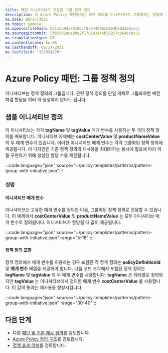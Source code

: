 ```yaml
---
title: 패턴 이니셔티브가 포함된 그룹 정책 정의
description: 이 Azure Policy 패턴에서는 정책 정의를 이니셔티브로 그룹화하는 방법에 대한 예를 제공합니다.
ms.date: 08/17/2021
ms.topic: sample
ms.openlocfilehash: 0311da9da70186cf8a244b9bcb8b4b68d3e6ccdc
ms.sourcegitcommit: 5f659d2a9abb92f178103146b38257c864bc8c31
ms.translationtype: HT
ms.contentlocale: ko-KR
ms.lasthandoff: 08/17/2021
ms.locfileid: "122324176"
---
```

# <a name="azure-policy-pattern-group-policy-definitions"></a>Azure Policy 패턴: 그룹 정책 정의

이니셔티브는 정책 정의의 그룹입니다. 관련 정책 정의를 단일 개체로 그룹화하면 예전처럼 할당을 여러 개 생성하지 않아도 됩니다.

## <a name="sample-initiative-definition"></a>샘플 이니셔티브 정의

이 이니셔티브는 각각 **tagName** 및 **tagValue** 매개 변수를 사용하는 두 개의 정책 정의를 배포합니다. 이니셔티브 자체에는 **costCenterValue** 및 **productNameValue** 의 두 매개 변수가 있습니다.
이러한 이니셔티브 매개 변수는 각각 그룹화된 정책 정의에 제공됩니다. 이 디자인은 기존 정책 정의의 재사용을 최대화하는 동시에 필요에 따라 이를 구현하기 위해 생성된 할당 수를 제한합니다.

:::code language="json" source="~/policy-templates/patterns/pattern-group-with-initiative.json":::

### <a name="explanation"></a>설명

#### <a name="initiative-parameters"></a>이니셔티브 매개 변수

이니셔티브는 고유한 매개 변수를 정의한 다음, 그룹화된 정책 정의로 전달할 수 있습니다.
이 예제에서 **costCenterValue** 및 **productNameValue** 는 모두 이니셔티브 매개 변수로 정의됩니다. 이니셔티브가 할당될 때 값이 제공됩니다.

:::code language="json" source="~/policy-templates/patterns/pattern-group-with-initiative.json" range="5-18":::

#### <a name="includes-policy-definitions"></a>정책 정의 포함

정책 정의에서 매개 변수를 허용하는 경우 포함된 각 정책 정의는 **policyDefinitionId** 및 **매개 변수** 배열을 제공해야 합니다. 다음 코드 조각에서 포함된 정책 정의는 **tagName** 및 **tagValue** 의 두 매개 변수를 사용합니다. **tagName** 은 리터럴로 정의되지만 **tagValue** 는 이니셔티브에서 정의한 매개 변수 **costCenterValue** 를 사용합니다. 이 값의 통과는 재사용을 향상시킵니다.

:::code language="json" source="~/policy-templates/patterns/pattern-group-with-initiative.json" range="30-40":::

## <a name="next-steps"></a>다음 단계

- 다른 [패턴 및 기본 제공 정의](./index.md)를 검토합니다.
- [Azure Policy 정의 구조](../concepts/definition-structure.md)를 검토합니다.
- [정책 효과 이해](../concepts/effects.md)를 검토합니다.
